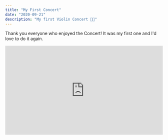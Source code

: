 ```yaml
---
title: "My First Concert"
date: "2020-09-21"
description: "My first Violin Concert 🎈🎪"
---
```


Thank you everyone who enjoyed the Concert! It was my first one and I'd love to do it again.

<div style="
    position: relative;
    padding-bottom: 56.25%;
    height: 0;
    overflow: hidden;
    max-width: 100%;
    height: auto;
">
    <iframe style="
        position: absolute;
        top: 0;
        left: 0;
        width: 100%;
        height: 100%;
    " src="https://streamable.com/edr64b" frameborder="0" allow="accelerometer; autoplay; encrypted-media; gyroscope; picture-in-picture" allowfullscreen></iframe>
</div>
